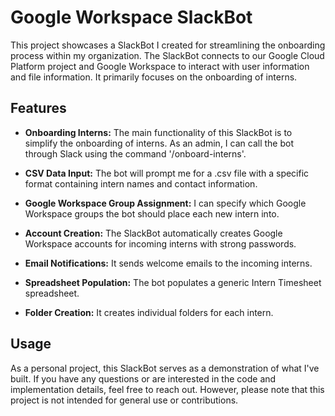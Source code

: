 # Google Workspace SlackBot

This project showcases a SlackBot I created for streamlining the onboarding process within my organization. The SlackBot connects to our Google Cloud Platform project and Google Workspace to interact with user information and file information. It primarily focuses on the onboarding of interns.

## Features

- **Onboarding Interns:** The main functionality of this SlackBot is to simplify the onboarding of interns. As an admin, I can call the bot through Slack using the command '/onboard-interns'.

- **CSV Data Input:** The bot will prompt me for a .csv file with a specific format containing intern names and contact information.

- **Google Workspace Group Assignment:** I can specify which Google Workspace groups the bot should place each new intern into.

- **Account Creation:** The SlackBot automatically creates Google Workspace accounts for incoming interns with strong passwords.

- **Email Notifications:** It sends welcome emails to the incoming interns.

- **Spreadsheet Population:** The bot populates a generic Intern Timesheet spreadsheet.

- **Folder Creation:** It creates individual folders for each intern.

## Usage

As a personal project, this SlackBot serves as a demonstration of what I've built. If you have any questions or are interested in the code and implementation details, feel free to reach out. However, please note that this project is not intended for general use or contributions.
